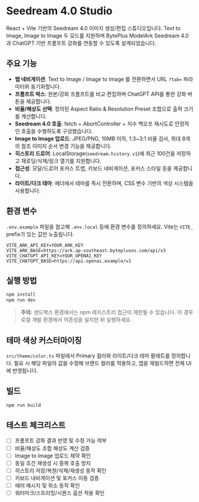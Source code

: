 # Seedream 4.0 Studio

React + Vite 기반의 Seedream 4.0 이미지 생성/편집 스튜디오입니다. Text to Image, Image to Image 두 모드를 지원하며 BytePlus ModelArk Seedream 4.0과 ChatGPT 기반 프롬프트 강화를 연동할 수 있도록 설계되었습니다.

## 주요 기능

- **탭 네비게이션**: Text to Image / Image to Image 를 전환하면서 URL `?tab=` 파라미터와 동기화합니다.
- **프롬프트 박스**: 원본/강화 프롬프트를 비교·편집하며 ChatGPT API를 통한 강화 버튼을 제공합니다.
- **비율/해상도 선택**: 정의된 Aspect Ratio & Resolution Preset 조합으로 출력 크기를 계산합니다.
- **Seedream 4.0 호출**: fetch + AbortController + 지수 백오프 재시도로 안정적인 호출을 수행하도록 구성했습니다.
- **Image to Image 업로드**: JPEG/PNG, 10MB 이하, 1:3~3:1 비율 검사, 최대 8개의 참조 이미지 순서 변경 기능을 제공합니다.
- **히스토리 드로어**: LocalStorage(`seedream.history.v1`)에 최근 100건을 저장하고 재로딩/삭제/링크 열기를 지원합니다.
- **접근성**: 모달/드로어 포커스 트랩, 키보드 네비게이션, 포커스 스타일 등을 제공합니다.
- **라이트/다크 테마**: 헤더에서 테마를 즉시 전환하며, CSS 변수 기반의 색상 시스템을 사용합니다.

## 환경 변수

`.env.example` 파일을 참고해 `.env.local` 등에 환경 변수를 정의하세요. Vite는 `VITE_` prefix가 있는 값만 노출됩니다.

```
VITE_ARK_API_KEY=YOUR_ARK_KEY
VITE_ARK_BASE=https://ark.ap-southeast.bytepluses.com/api/v3
VITE_CHATGPT_API_KEY=YOUR_OPENAI_KEY
VITE_CHATGPT_BASE=https://api.openai.example/v1
```

## 실행 방법

```bash
npm install
npm run dev
```

> **주의:** 샌드박스 환경에서는 npm 레지스트리 접근이 제한될 수 있습니다. 이 경우 로컬 개발 환경에서 의존성을 설치한 뒤 실행하세요.

## 테마 색상 커스터마이징

`src/theme/color.ts` 파일에서 Primary 컬러와 라이트/다크 테마 팔레트를 정의합니다. 필요 시 해당 파일의 값을 수정해 브랜드 컬러를 적용하고, 앱을 재빌드하면 전체 UI에 반영됩니다.

## 빌드

```bash
npm run build
```

## 테스트 체크리스트

- [ ] 프롬프트 강화 결과 반영 및 수정 가능 여부
- [ ] 비율/해상도 조합 해상도 계산 검증
- [ ] Image to Image 업로드 제약 확인
- [ ] 동일 조건 재생성 시 중복 호출 방지
- [ ] 히스토리 저장/복원/삭제/재생성 동작 확인
- [ ] 키보드 내비게이션 및 포커스 이동 검증
- [ ] 에러 메시지 및 취소 동작 확인
- [ ] 워터마크/스트리밍/시퀀스 옵션 적용 확인

